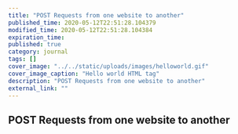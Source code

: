 ```yaml
---
title: "POST Requests from one website to another"
published_time: 2020-05-12T22:51:28.104379
modified_time: 2020-05-12T22:51:28.104384
expiration_time: 
published: true
category: journal
tags: []
cover_image: "../../static/uploads/images/helloworld.gif"
cover_image_caption: "Hello world HTML tag"
description: "POST Requests from one website to another"
external_link: ""
---
```


## POST Requests from one website to another

